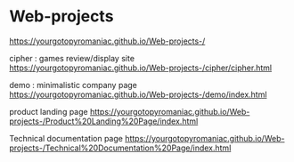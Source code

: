 # Web-projects

https://yourgotopyromaniac.github.io/Web-projects-/


cipher : games review/display site
https://yourgotopyromaniac.github.io/Web-projects-/cipher/cipher.html

demo : minimalistic company page
https://yourgotopyromaniac.github.io/Web-projects-/demo/index.html

product landing page
https://yourgotopyromaniac.github.io/Web-projects-/Product%20Landing%20Page/index.html

Technical documentation page
https://yourgotopyromaniac.github.io/Web-projects-/Technical%20Documentation%20Page/index.html

